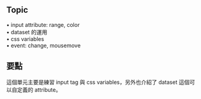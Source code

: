 ## Topic ##
• input attribute: range, color</br >
• dataset 的運用</br >
• css variables</br >
• event: change, mousemove</br >

## 要點 ##
這個單元主要是練習 input tag 與 css variables，另外也介紹了 dataset 這個可以自定義的 attribute。
